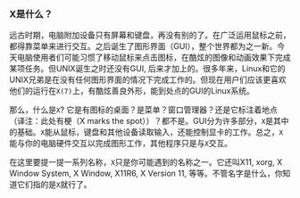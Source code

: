 ### X是什么？

远古时期，电脑附加设备只有屏幕和键盘，再没有别的了。在广泛运用鼠标之前，都得靠菜单来进行交互。之后诞生了图形界面（GUI），整个世界都为之一新。今天电脑使用者们可能习惯了移动鼠标来点击图标，在酷炫的图像和动画效果下完成某项任务。但UNIX诞生之时还没有GUI, 后来才加上的。很多年来，Linux和它的UNIX兄弟是在没有任何图形界面的情况下完成工作的。但现在用户们应该更喜欢他们的运行在`X(7)`上，有酷炫善良外形，能到处点的GUI的Linux系统。

那么，什么是`X`? 它是有图标的桌面？是菜单？窗口管理器？还是它标注着地点（译注：此处有梗（X marks the spot））？都不是。GUI分为许多部分，`X`是其中的基础。`X`能从鼠标，键盘和其他设备读取输入，还能控制显卡的工作。总之，`X`能与你的电脑硬件交互以完成图形工作，其他程序只是与`X`交互。

在这里要提一提一系列名称，`X`只是你可能遇到的名称之一。它还叫X11, xorg, X Window System, X Window, X11R6, X Version 11, 等等。不管名字是什么，你知道它们指的是`X`就行了。
